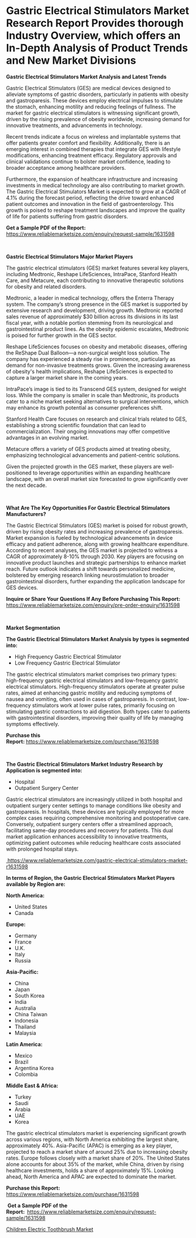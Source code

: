 <p><h1>Gastric Electrical Stimulators Market Research Report Provides thorough Industry Overview, which offers an In-Depth Analysis of Product Trends and New Market Divisions</h1></p><p><strong>Gastric Electrical Stimulators Market Analysis and Latest Trends</strong></p>
<p><p>Gastric Electrical Stimulators (GES) are medical devices designed to alleviate symptoms of gastric disorders, particularly in patients with obesity and gastroparesis. These devices employ electrical impulses to stimulate the stomach, enhancing motility and reducing feelings of fullness. The market for gastric electrical stimulators is witnessing significant growth, driven by the rising prevalence of obesity worldwide, increasing demand for innovative treatments, and advancements in technology.</p><p>Recent trends indicate a focus on wireless and implantable systems that offer patients greater comfort and flexibility. Additionally, there is an emerging interest in combined therapies that integrate GES with lifestyle modifications, enhancing treatment efficacy. Regulatory approvals and clinical validations continue to bolster market confidence, leading to broader acceptance among healthcare providers.</p><p>Furthermore, the expansion of healthcare infrastructure and increasing investments in medical technology are also contributing to market growth. The Gastric Electrical Stimulators Market is expected to grow at a CAGR of 4.1% during the forecast period, reflecting the drive toward enhanced patient outcomes and innovation in the field of gastroenterology. This growth is poised to reshape treatment landscapes and improve the quality of life for patients suffering from gastric disorders.</p></p>
<p><strong>Get a Sample PDF of the Report:&nbsp;</strong> <a href="https://www.reliablemarketsize.com/enquiry/request-sample/1631598?utm_campaign=3351&utm_medium=2&utm_source=Github&utm_content=ia&utm_term=29032025&utm_id=gastric-electrical-stimulators">https://www.reliablemarketsize.com/enquiry/request-sample/1631598</a></p>
<p>&nbsp;</p>
<p><strong>Gastric Electrical Stimulators Major Market Players</strong></p>
<p><p>The gastric electrical stimulators (GES) market features several key players, including Medtronic, Reshape LifeSciences, IntraPace, Stanford Health Care, and Metacure, each contributing to innovative therapeutic solutions for obesity and related disorders.</p><p>Medtronic, a leader in medical technology, offers the Enterra Therapy system. The company’s strong presence in the GES market is supported by extensive research and development, driving growth. Medtronic reported sales revenue of approximately $30 billion across its divisions in its last fiscal year, with a notable portion stemming from its neurological and gastrointestinal product lines. As the obesity epidemic escalates, Medtronic is poised for further growth in the GES sector.</p><p>Reshape LifeSciences focuses on obesity and metabolic diseases, offering the ReShape Dual Balloon—a non-surgical weight loss solution. The company has experienced a steady rise in prominence, particularly as demand for non-invasive treatments grows. Given the increasing awareness of obesity's health implications, Reshape LifeSciences is expected to capture a larger market share in the coming years.</p><p>IntraPace’s image is tied to its Transcend GES system, designed for weight loss. While the company is smaller in scale than Medtronic, its products cater to a niche market seeking alternatives to surgical interventions, which may enhance its growth potential as consumer preferences shift.</p><p>Stanford Health Care focuses on research and clinical trials related to GES, establishing a strong scientific foundation that can lead to commercialization. Their ongoing innovations may offer competitive advantages in an evolving market.</p><p>Metacure offers a variety of GES products aimed at treating obesity, emphasizing technological advancements and patient-centric solutions. </p><p>Given the projected growth in the GES market, these players are well-positioned to leverage opportunities within an expanding healthcare landscape, with an overall market size forecasted to grow significantly over the next decade.</p></p>
<p>&nbsp;</p>
<p><strong>What Are The Key Opportunities For Gastric Electrical Stimulators Manufacturers?</strong></p>
<p><p>The Gastric Electrical Stimulators (GES) market is poised for robust growth, driven by rising obesity rates and increasing prevalence of gastroparesis. Market expansion is fueled by technological advancements in device efficacy and patient adherence, along with growing healthcare expenditure. According to recent analyses, the GES market is projected to witness a CAGR of approximately 8-10% through 2030. Key players are focusing on innovative product launches and strategic partnerships to enhance market reach. Future outlook indicates a shift towards personalized medicine, bolstered by emerging research linking neurostimulation to broader gastrointestinal disorders, further expanding the application landscape for GES devices.</p></p>
<p><strong>Inquire or Share Your Questions If Any Before Purchasing This Report:</strong> <a href="https://www.reliablemarketsize.com/enquiry/pre-order-enquiry/1631598?utm_campaign=3351&utm_medium=2&utm_source=Github&utm_content=ia&utm_term=29032025&utm_id=gastric-electrical-stimulators">https://www.reliablemarketsize.com/enquiry/pre-order-enquiry/1631598</a></p>
<p>&nbsp;</p>
<p><strong>Market Segmentation</strong></p>
<p><strong>The Gastric Electrical Stimulators Market Analysis by types is segmented into:</strong></p>
<p><ul><li>High Frequency Gastric Electrical Stimulator</li><li>Low Frequency Gastric Electrical Stimulator</li></ul></p>
<p><p>The gastric electrical stimulators market comprises two primary types: high-frequency gastric electrical stimulators and low-frequency gastric electrical stimulators. High-frequency stimulators operate at greater pulse rates, aimed at enhancing gastric motility and reducing symptoms of nausea and vomiting, often used in cases of gastroparesis. In contrast, low-frequency stimulators work at lower pulse rates, primarily focusing on stimulating gastric contractions to aid digestion. Both types cater to patients with gastrointestinal disorders, improving their quality of life by managing symptoms effectively.</p></p>
<p><strong>Purchase this Report:&nbsp;</strong><a href="https://www.reliablemarketsize.com/purchase/1631598?utm_campaign=3351&utm_medium=2&utm_source=Github&utm_content=ia&utm_term=29032025&utm_id=gastric-electrical-stimulators">https://www.reliablemarketsize.com/purchase/1631598</a></p>
<p>&nbsp;</p>
<p><strong>The Gastric Electrical Stimulators Market Industry Research by Application is segmented into:</strong></p>
<p><ul><li>Hospital</li><li>Outpatient Surgery Center</li></ul></p>
<p><p>Gastric electrical stimulators are increasingly utilized in both hospital and outpatient surgery center settings to manage conditions like obesity and gastroparesis. In hospitals, these devices are typically employed for more complex cases requiring comprehensive monitoring and postoperative care. Conversely, outpatient surgery centers offer a streamlined approach, facilitating same-day procedures and recovery for patients. This dual market application enhances accessibility to innovative treatments, optimizing patient outcomes while reducing healthcare costs associated with prolonged hospital stays.</p></p>
<p><a href="https://www.reliablemarketsize.com/gastric-electrical-stimulators-market-r1631598?utm_campaign=3351&utm_medium=2&utm_source=Github&utm_content=ia&utm_term=29032025&utm_id=gastric-electrical-stimulators">&nbsp;https://www.reliablemarketsize.com/gastric-electrical-stimulators-market-r1631598</a></p>
<p><strong>In terms of Region, the Gastric Electrical Stimulators Market Players available by Region are:</strong></p>
<p>
    <p> <strong> North America: </strong>
        <ul>
            <li>United States</li>
            <li>Canada</li>
        </ul>
        </p> 
    <p> <strong> Europe: </strong>
        <ul>
            <li>Germany</li>
            <li>France</li>
            <li>U.K.</li>
            <li>Italy</li>
            <li>Russia</li>
        </ul>
        </p> 
    <p> <strong> Asia-Pacific: </strong>
        <ul>
            <li>China</li>
            <li>Japan</li>
            <li>South Korea</li>
            <li>India</li>
            <li>Australia</li>
            <li>China Taiwan</li>
            <li>Indonesia</li>
            <li>Thailand</li>
            <li>Malaysia</li>
        </ul>
        </p> 
    <p> <strong> Latin America: </strong>
        <ul>
            <li>Mexico</li>
            <li>Brazil</li>
            <li>Argentina Korea</li>
            <li>Colombia</li>
        </ul>
        </p> 
    <p> <strong> Middle East & Africa: </strong>
        <ul>
            <li>Turkey</li>
            <li>Saudi</li>
            <li>Arabia</li>
            <li>UAE</li>
            <li>Korea</li>
        </ul>
    </p>
    </p>
<p><p>The gastric electrical stimulators market is experiencing significant growth across various regions, with North America exhibiting the largest share, approximately 40%. Asia-Pacific (APAC) is emerging as a key player, projected to reach a market share of around 25% due to increasing obesity rates. Europe follows closely with a market share of 20%. The United States alone accounts for about 35% of the market, while China, driven by rising healthcare investments, holds a share of approximately 15%. Looking ahead, North America and APAC are expected to dominate the market.</p></p>
<p><strong>Purchase this Report: </strong><a href="https://www.reliablemarketsize.com/purchase/1631598?utm_campaign=3351&utm_medium=2&utm_source=Github&utm_content=ia&utm_term=29032025&utm_id=gastric-electrical-stimulators">https://www.reliablemarketsize.com/purchase/1631598</a></p>
<p>&nbsp;<strong>Get a Sample PDF of the Report:&nbsp;&nbsp;</strong><a href="https://www.reliablemarketsize.com/enquiry/request-sample/1631598?utm_campaign=3351&utm_medium=2&utm_source=Github&utm_content=ia&utm_term=29032025&utm_id=gastric-electrical-stimulators">https://www.reliablemarketsize.com/enquiry/request-sample/1631598</a></p>
<p><strong></strong></p>
<p><p><a href="https://github.com/rreynagjysma65/Market-Research-Report-List-1/blob/main/children-electric-toothbrush-market.md?utm_campaign=3351&utm_medium=2&utm_source=Github&utm_content=ia&utm_term=29032025&utm_id=gastric-electrical-stimulators">Children Electric Toothbrush Market</a></p></p>